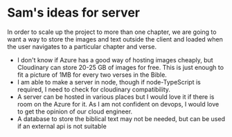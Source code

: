 # Sam's ideas for server
In order to scale up the project to more than one chapter, we are going to want a way to store the images and text outside the client and loaded when the user navigates to a particular chapter and verse.

- I don't know if Azure has a good way of hosting images cheaply, but Cloudinary can store 20-25 GB of images for free. This is just enough to fit a picture of 1MB for every two verses in the Bible.
- I am able to make a server in node, though if node-TypeScript is required, I need to check for cloudinary compatibility.
- A server can be hosted in various places but I would love it if there is room on the Azure for it. As I am not confident on devops, I would love to get the opinion of our cloud engineer.
- A database to store the biblical text may not be needed, but can be used if an external api is not suitable

